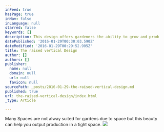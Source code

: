 ```yaml
---
inFeed: true
hasPage: true
inNav: false
inLanguage: null
starred: false
keywords: []
description: This design offers gardeners the ability to grow and produce for fruit in a small space due to its design made to take advantage of height in order to conserve space.
datePublished: '2016-01-29T00:30:03.590Z'
dateModified: '2016-01-29T00:29:52.905Z'
title: The raised vertical Design
author: []
authors: []
publisher:
  name: null
  domain: null
  url: null
  favicon: null
sourcePath: _posts/2016-01-29-the-raised-vertical-design.md
published: true
url: the-raised-vertical-design/index.html
_type: Article

---
```

Many Spaces are not alway suited for gardens due to space but this beauty can help you output production in a tight space.
![](https://the-grid-user-content.s3-us-west-2.amazonaws.com/953849b8-e6b3-4d0b-a752-6e7948749af0.jpg)